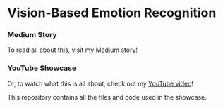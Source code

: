 # Vision-Based Emotion Recognition

### Medium Story
To read all about this, visit my [Medium story](https://marcusyatim.medium.com/vision-based-emotion-recognition-55ba4cfd6a9d)!
### YouTube Showcase
Or, to watch what this is all about, check out my [YouTube video](https://youtu.be/6FBIpoxt1O4)!

This repository contains all the files and code used in the showcase.

